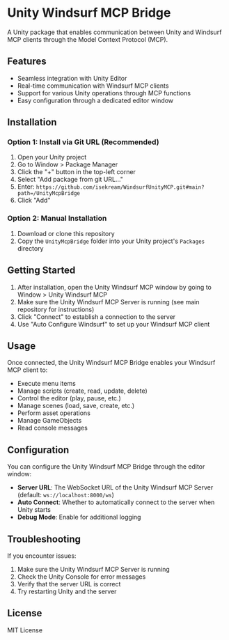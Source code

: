 # Unity Windsurf MCP Bridge

A Unity package that enables communication between Unity and Windsurf MCP clients through the Model Context Protocol (MCP).

## Features

- Seamless integration with Unity Editor
- Real-time communication with Windsurf MCP clients
- Support for various Unity operations through MCP functions
- Easy configuration through a dedicated editor window

## Installation

### Option 1: Install via Git URL (Recommended)

1. Open your Unity project
2. Go to Window > Package Manager
3. Click the "+" button in the top-left corner
4. Select "Add package from git URL..."
5. Enter: `https://github.com/isekream/WindsurfUnityMCP.git#main?path=/UnityMcpBridge`
6. Click "Add"

### Option 2: Manual Installation

1. Download or clone this repository
2. Copy the `UnityMcpBridge` folder into your Unity project's `Packages` directory

## Getting Started

1. After installation, open the Unity Windsurf MCP window by going to Window > Unity Windsurf MCP
2. Make sure the Unity Windsurf MCP Server is running (see main repository for instructions)
3. Click "Connect" to establish a connection to the server
4. Use "Auto Configure Windsurf" to set up your Windsurf MCP client

## Usage

Once connected, the Unity Windsurf MCP Bridge enables your Windsurf MCP client to:

- Execute menu items
- Manage scripts (create, read, update, delete)
- Control the editor (play, pause, etc.)
- Manage scenes (load, save, create, etc.)
- Perform asset operations
- Manage GameObjects
- Read console messages

## Configuration

You can configure the Unity Windsurf MCP Bridge through the editor window:

- **Server URL**: The WebSocket URL of the Unity Windsurf MCP Server (default: `ws://localhost:8000/ws`)
- **Auto Connect**: Whether to automatically connect to the server when Unity starts
- **Debug Mode**: Enable for additional logging

## Troubleshooting

If you encounter issues:

1. Make sure the Unity Windsurf MCP Server is running
2. Check the Unity Console for error messages
3. Verify that the server URL is correct
4. Try restarting Unity and the server

## License

MIT License
